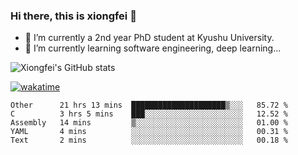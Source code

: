 ### Hi there, this is xiongfei 👋


- 🔭 I’m currently a 2nd year PhD student at Kyushu University.
- 🌱 I’m currently learning software engineering, deep learning...

<!--
**Toma62299781/Toma62299781** is a ✨ _special_ ✨ repository because its `README.md` (this file) appears on your GitHub profile.
Here are some ideas to get you started:
-->

![Xiongfei's GitHub stats](https://github-readme-stats.vercel.app/api?username=Toma62299781)


[![wakatime](https://wakatime.com/badge/user/9e8d5516-d162-43e7-9563-87295d455a71.svg)](https://wakatime.com/@9e8d5516-d162-43e7-9563-87295d455a71)

<!--START_SECTION:waka-->
```text
Other      21 hrs 13 mins  █████████████████████▒░░░   85.72 % 
C          3 hrs 5 mins    ███░░░░░░░░░░░░░░░░░░░░░░   12.52 % 
Assembly   14 mins         ▒░░░░░░░░░░░░░░░░░░░░░░░░   01.00 % 
YAML       4 mins          ░░░░░░░░░░░░░░░░░░░░░░░░░   00.31 % 
Text       2 mins          ░░░░░░░░░░░░░░░░░░░░░░░░░   00.18 % 
```
<!--END_SECTION:waka-->

